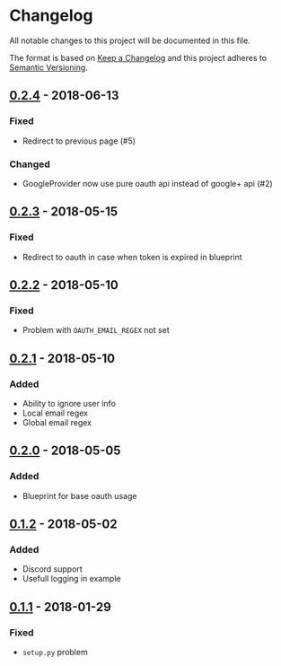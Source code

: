 # Changelog
All notable changes to this project will be documented in this file.

The format is based on [Keep a Changelog](http://keepachangelog.com/en/1.0.0/)
and this project adheres to [Semantic Versioning](http://semver.org/spec/v2.0.0.html).

## [0.2.4] - 2018-06-13

### Fixed

- Redirect to previous page (#5)

### Changed

- GoogleProvider now use pure oauth api instead of google+ api (#2)

## [0.2.3] - 2018-05-15

### Fixed

- Redirect to oauth in case when token is expired in blueprint

## [0.2.2] - 2018-05-10

### Fixed

- Problem with `OAUTH_EMAIL_REGEX` not set

## [0.2.1] - 2018-05-10

### Added

- Ability to ignore user info
- Local email regex
- Global email regex

## [0.2.0] - 2018-05-05

### Added

- Blueprint for base oauth usage

## [0.1.2] - 2018-05-02

### Added

- Discord support
- Usefull logging in example

## [0.1.1] - 2018-01-29

### Fixed

- `setup.py` problem

[Unrelesed]: https://gitlab.com/SirEdvin/sanic-oauth/compare/v0.2.4...master
[0.2.4]: https://gitlab.com/SirEdvin/sanic-oauth/compare/v0.2.3...v0.2.4
[0.2.3]: https://gitlab.com/SirEdvin/sanic-oauth/compare/v0.2.2...v0.2.3
[0.2.2]: https://gitlab.com/SirEdvin/sanic-oauth/compare/v0.2.1...v0.2.2
[0.2.1]: https://gitlab.com/SirEdvin/sanic-oauth/compare/v0.2.0...v0.2.1
[0.2.0]: https://gitlab.com/SirEdvin/sanic-oauth/compare/v0.1.2...v0.2.0
[0.1.2]: https://gitlab.com/SirEdvin/sanic-oauth/compare/v0.1.1...v0.1.2
[0.1.1]: https://gitlab.com/SirEdvin/sanic-oauth/compare/v0.1.0...v0.1.1
